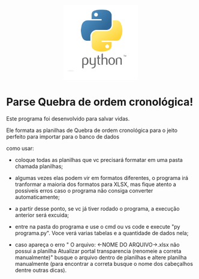 <p align="center"><a href="#"><img src="python.png" width="200"></a></p>

# Parse Quebra de ordem cronológica!

Este programa foi desenvolvido para salvar vidas.

Ele formata as planilhas de Quebra de ordem cronológica para o jeito perfeito para importar para o banco de dados

  

como usar:

- coloque todas as planilhas que vc precisará formatar em uma pasta chamada planilhas;

- algumas vezes elas podem vir em formatos diferentes, o programa irá tranformar a maioria dos formatos para XLSX, mas fique atento a possiveis erros caso o programa não consiga converter automaticamente;

- a partir desse ponto, se vc já tiver rodado o programa, a execução anterior será excuida;

- entre na pasta do programa e use o cmd ou vs code e execute "py programa.py". Voce verá varias tabelas e a quantidade de dados nela;

- caso apareça o erro " O arquivo: <-NOME DO ARQUIVO->.xlsx não possui a planilha Atualizar portal transparencia (renomeie a correta manualmente)" busque o arquivo dentro de planilhas e altere planilha manualmente (para encontrar a correta busque o nome dos cabeçalhos dentre outras dicas).